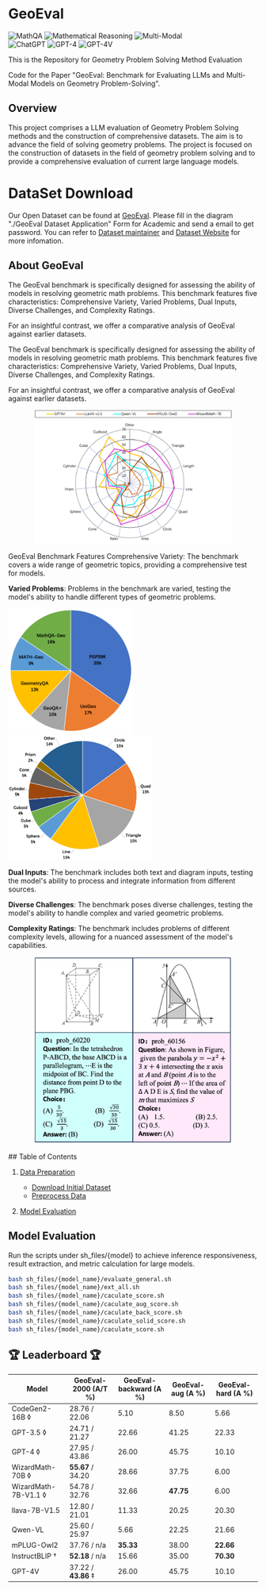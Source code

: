 

# GeoEval
![MathQA](https://img.shields.io/badge/Task-MathQA-red) 
![Mathematical Reasoning](https://img.shields.io/badge/Task-Mathematical_Reasoning-red) 
![Multi-Modal](https://img.shields.io/badge/Task-Multi--Modal-red)  
![ChatGPT](https://img.shields.io/badge/Model-ChatGPT-green) 
![GPT-4](https://img.shields.io/badge/Model-GPT--4-green) 
![GPT-4V](https://img.shields.io/badge/Model-GPT--4V-green)

This is the Repository for Geometry Problem Solving Method Evaluation

Code for the Paper "GeoEval: Benchmark for Evaluating LLMs and Multi-Modal Models on Geometry Problem-Solving".


## Overview

This project comprises a LLM evaluation of Geometry Problem Solving methods and the construction of comprehensive datasets. The aim is to advance the field of solving geometry problems. The project is focused on the construction of datasets in the field of geometry problem solving and to provide a comprehensive evaluation of current large language models.

# DataSet Download

Our Open Dataset can be found at [GeoEval](https://pan.baidu.com/share/init?surl=xqnBka5KYJwIAVd8LYVpUA&pwd=1234). Please fill in the diagram "./GeoEval Dataset Application" Form for Academic  and send a email to get password. You can refer to [Dataset maintainer](https://nlpr.ia.ac.cn/pal/Data&Codes.html) and [Dataset Website](https://eternal8080.github.io/GeoEval.github.io/) for more infomation.

## About GeoEval
The GeoEval benchmark is specifically designed for assessing the ability of models in resolving geometric math problems. This benchmark features five characteristics: Comprehensive Variety, Varied Problems, Dual Inputs, Diverse Challenges, and Complexity Ratings.

For an insightful contrast, we offer a comparative analysis of GeoEval against earlier datasets.


The GeoEval benchmark is specifically designed for assessing the ability of models in resolving geometric math problems. This benchmark features five characteristics: Comprehensive Variety, Varied Problems, Dual Inputs, Diverse Challenges, and Complexity Ratings.

For an insightful contrast, we offer a comparative analysis of GeoEval against earlier datasets.


<p align="center">
<img src="img_bench/lidia.jpg" width="400"> <br>
</p>

GeoEval Benchmark Features
Comprehensive Variety: The benchmark covers a wide range of geometric topics, providing a comprehensive test for models.

__Varied Problems__: Problems in the benchmark are varied, testing the model's ability to handle different types of geometric problems.

<div style="text-align: inline-block;">
    <div style="display: inline-block;">
        <img src="img_bench/geostat1.jpg" width="250">
    </div>
    <div style="display: inline-block;">
        <img src="img_bench/geostat2.jpg" width="290">
    </div>
</div>

__Dual Inputs__: The benchmark includes both text and diagram inputs, testing the model's ability to process and integrate information from different sources.

__Diverse Challenges__: The benchmark poses diverse challenges, testing the model's ability to handle complex and varied geometric problems.

__Complexity Ratings__: The benchmark includes problems of different complexity levels, allowing for a nuanced assessment of the model's capabilities.



<p align="center">
<img src="img_bench/geoexample.jpg" width="400"> <br>
</p>
## Table of Contents

1. [Data Preparation](#data-preparation)
   - [Download Initial Dataset](#download-initial-dataset)
   - [Preprocess Data](#preprocess-data)
   
2. [Model Evaluation](#model-evaluation)


## Model Evaluation

Run the scripts under sh_files/{model} to achieve inference responsiveness, result extraction, and metric calculation for large models.

```bash
bash sh_files/{model_name}/evaluate_general.sh
bash sh_files/{model_name}/ext_all.sh
bash sh_files/{model_name}/caculate_score.sh
bash sh_files/{model_name}/caculate_aug_score.sh
bash sh_files/{model_name}/caculate_back_score.sh
bash sh_files/{model_name}/caculate_solid_score.sh
bash sh_files/{model_name}/caculate_score.sh
```

##  🏆 Leaderboard 🏆

| Model                    | GeoEval-2000 (A/T %) | GeoEval-backward (A %) | GeoEval-aug (A %) | GeoEval-hard (A %) |
|--------------------------|----------------------|------------------------|-------------------|--------------------|
| CodeGen2-16B $\lozenge$  | 28.76 / 22.06         | 5.10                   | 8.50              | 5.66               |
| GPT-3.5 $\lozenge$       | 24.71 / 21.27         | 22.66                  | 41.25             | 22.33              |
| GPT-4 $\lozenge$         | 27.95 / 43.86         | 26.00                  | 45.75             | 10.10              |
| WizardMath-70B $\lozenge$| **55.67** / 34.20    | 28.66                  | 37.75             | 6.00               |
| WizardMath-7B-V1.1 $\lozenge$| 54.78 / 32.76    | 32.66                  | **47.75**         | 6.00               |
| llava-7B-V1.5            | 12.80 / 21.01         | 11.33                  | 20.25             | 20.30              |
| Qwen-VL                  | 25.60 / 25.97         | 5.66                   | 22.25             | 21.66              |
| mPLUG-Owl2               | 37.76 / n/a           | **35.33**               | 38.00             | **22.66**          |
| InstructBLIP $\dagger$   | **52.18** / n/a       | 15.66                  | 35.00             | **70.30**          |
| GPT-4V                   | 37.22 / **43.86** $\ddagger$ | 26.00            | 45.75             | 10.10              |
 






